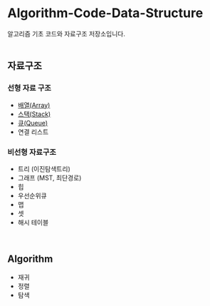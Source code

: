 # Algorithm-Code-Data-Structure
알고리즘 기초 코드와 자료구조 저장소입니다.    
</br>

## 자료구조
### 선형 자료 구조
* <a href="자료구조/Array.md">배열(Array)</a>
* <a href="자료구조/스택/Stack.md">스택(Stack)</a>
* <a href="자료구조/큐/Queue.md">큐(Queue)</a>
* 연결 리스트

### 비선형 자료구조
* 트리 (이진탐색트리)
* 그래프 (MST, 최단경로)
* 힙
* 우선순위큐
* 맵
* 셋
* 해시 테이블
</br>

## Algorithm
* 재귀
* 정렬
* 탐색
